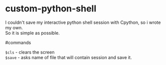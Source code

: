 # custom-python-shell
I couldn't save my interactive python shell session with Cpython, so i wrote my own.
<br>So it is simple as possible.

#commands

```$cls``` - clears the screen
<br>```$save``` - asks name of file that will contain session and save it.

